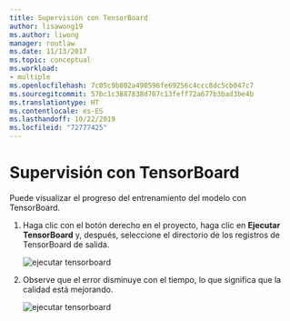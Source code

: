 ```yaml
---
title: Supervisión con TensorBoard
author: lisawong19
ms.author: liwong
manager: routlaw
ms.date: 11/13/2017
ms.topic: conceptual
ms.workload:
- multiple
ms.openlocfilehash: 7c05c9b802a490596fe69256c4ccc8dc5cb047c7
ms.sourcegitcommit: 57bc1c3887838d707c13feff72a677b3bad3be4b
ms.translationtype: HT
ms.contentlocale: es-ES
ms.lasthandoff: 10/22/2019
ms.locfileid: "72777425"
---
```

# <a name="monitor-with-tensorboard"></a>Supervisión con TensorBoard

Puede visualizar el progreso del entrenamiento del modelo con TensorBoard.

1. Haga clic con el botón derecho en el proyecto, haga clic en **Ejecutar TensorBoard** y, después, seleccione el directorio de los registros de TensorBoard de salida.

    ![ejecutar tensorboard](media/monitor-tensorboard/run-tensorboard.png)

2. Observe que el error disminuye con el tiempo, lo que significa que la calidad está mejorando.

    ![ejecutar tensorboard](media/monitor-tensorboard/tensorboard.png)
